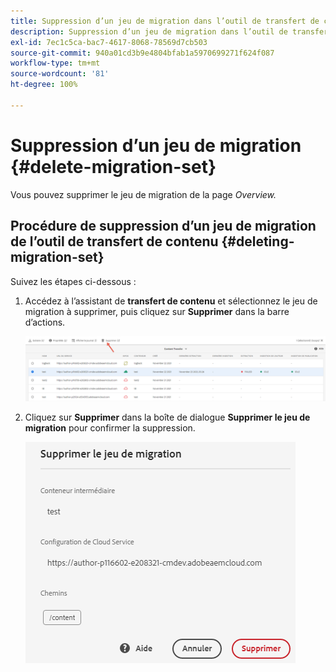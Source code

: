 ```yaml
---
title: Suppression d’un jeu de migration dans l’outil de transfert de contenu
description: Suppression d’un jeu de migration dans l’outil de transfert de contenu
exl-id: 7ec1c5ca-bac7-4617-8068-78569d7cb503
source-git-commit: 940a01cd3b9e4804bfab1a5970699271f624f087
workflow-type: tm+mt
source-wordcount: '81'
ht-degree: 100%

---
```


# Suppression d’un jeu de migration {#delete-migration-set}

Vous pouvez supprimer le jeu de migration de la page *Overview.*

## Procédure de suppression d’un jeu de migration de l’outil de transfert de contenu {#deleting-migration-set}

Suivez les étapes ci-dessous :

1. Accédez à l’assistant de **transfert de contenu** et sélectionnez le jeu de migration à supprimer, puis cliquez sur **Supprimer** dans la barre d’actions.

   ![image](/help/journey-migration/content-transfer-tool/assets-ctt/migration-delete1.png)

1. Cliquez sur **Supprimer** dans la boîte de dialogue **Supprimer le jeu de migration** pour confirmer la suppression.

   ![image](/help/journey-migration/content-transfer-tool/assets-ctt/migration-delete2.png)
